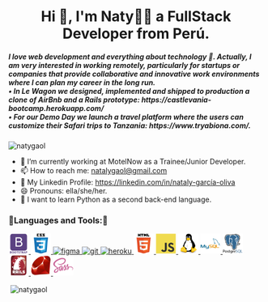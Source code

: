 <h1 align="center">Hi 👋, I'm Naty👩‍💻 a FullStack Developer from Perú.</h1>
<h5 align="justify-content">I love web development and everything about technology 🤖. Actually, I am very interested in working remotely, particularly for startups or companies that provide collaborative and innovative work environments where I can plan my career in the long run. <br> • In Le Wagon we designed, implemented and shipped to production a clone of AirBnb and a Rails prototype: https://castlevania-bootcamp.herokuapp.com/ <br>• For our Demo Day we launch a travel platform where the users can customize their Safari trips to Tanzania: https://www.tryabiona.com/.</h5>

<p align="left"> <img src="https://komarev.com/ghpvc/?username=natygaol&label=Profile%20views&color=0e75b6&style=flat" alt="natygaol" /> </p>

- 🔭 I’m currently working at MotelNow as a Trainee/Junior Developer.
- 📫 How to reach me: natalygaol@gmail.com
- 💼 My Linkedin Profile: https://linkedin.com/in/nataly-garcía-oliva
- 😄 Pronouns: ella/she/her.
- 📄 I want to learn Python as a second back-end language.


<h3 align="left">🤖Languages and Tools:🤖</h3>
<p align="left"> <a href="https://getbootstrap.com" target="_blank"> <img src="https://raw.githubusercontent.com/devicons/devicon/master/icons/bootstrap/bootstrap-plain-wordmark.svg" alt="bootstrap" width="40" height="40"/> </a> <a href="https://www.w3schools.com/css/" target="_blank"> <img src="https://raw.githubusercontent.com/devicons/devicon/master/icons/css3/css3-original-wordmark.svg" alt="css3" width="40" height="40"/> </a> <a href="https://www.figma.com/" target="_blank"> <img src="https://www.vectorlogo.zone/logos/figma/figma-icon.svg" alt="figma" width="40" height="40"/> </a> <a href="https://git-scm.com/" target="_blank"> <img src="https://www.vectorlogo.zone/logos/git-scm/git-scm-icon.svg" alt="git" width="40" height="40"/> </a> <a href="https://heroku.com" target="_blank"> <img src="https://www.vectorlogo.zone/logos/heroku/heroku-icon.svg" alt="heroku" width="40" height="40"/> </a> <a href="https://www.w3.org/html/" target="_blank"> <img src="https://raw.githubusercontent.com/devicons/devicon/master/icons/html5/html5-original-wordmark.svg" alt="html5" width="40" height="40"/> </a> <a href="https://developer.mozilla.org/en-US/docs/Web/JavaScript" target="_blank"> <img src="https://raw.githubusercontent.com/devicons/devicon/master/icons/javascript/javascript-original.svg" alt="javascript" width="40" height="40"/> </a> <a href="https://www.linux.org/" target="_blank"> <img src="https://raw.githubusercontent.com/devicons/devicon/master/icons/linux/linux-original.svg" alt="linux" width="40" height="40"/> </a> <a href="https://www.mysql.com/" target="_blank"> <img src="https://raw.githubusercontent.com/devicons/devicon/master/icons/mysql/mysql-original-wordmark.svg" alt="mysql" width="40" height="40"/> </a> <a href="https://www.postgresql.org" target="_blank"> <img src="https://raw.githubusercontent.com/devicons/devicon/master/icons/postgresql/postgresql-original-wordmark.svg" alt="postgresql" width="40" height="40"/> </a> <a href="https://rubyonrails.org" target="_blank"> <img src="https://raw.githubusercontent.com/devicons/devicon/master/icons/rails/rails-original-wordmark.svg" alt="rails" width="40" height="40"/> </a> <a href="https://www.ruby-lang.org/en/" target="_blank"> <img src="https://raw.githubusercontent.com/devicons/devicon/master/icons/ruby/ruby-original.svg" alt="ruby" width="40" height="40"/> </a> <a href="https://sass-lang.com" target="_blank"> <img src="https://raw.githubusercontent.com/devicons/devicon/master/icons/sass/sass-original.svg" alt="sass" width="40" height="40"/> </a> </p>

<p>&nbsp;<img align="center" src="https://github-readme-stats.vercel.app/api?username=natygaol&show_icons=true&locale=en" alt="natygaol" /></p>
